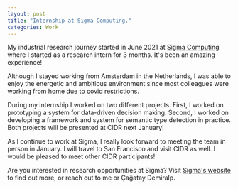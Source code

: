 ```yaml
---
layout: post
title: "Internship at Sigma Computing."
categories: Work
---
```


My industrial research journey started in June 2021 at <a href="https://www.sigmacomputing.com/" target="_blank"> Sigma Computing</a> where I started as a research intern for 3 months. It's been an amazing experience!

Although I stayed working from Amsterdam in the Netherlands, I was able to enjoy the energetic and ambitious environment since most colleagues were working from home due to covid restrictions.

During my internship I worked on two different projects. First, I worked on prototyping a system for data-driven decision making. Second, I worked on developing a framework and system for semantic type detection in practice. Both projects will be presented at CIDR next January!

As I continue to work at Sigma, I really look forward to meeting the team in person in January. I will travel to San Francisco and visit CIDR as well. I would be pleased to meet other CIDR participants!

Are you interested in research opportunities at Sigma? Visit <a href="https://www.sigmacomputing.com/careers/" target="_blank">Sigma's website</a> to find out more, or reach out to me or &#199;a&#x0011F;atay Demiralp.
